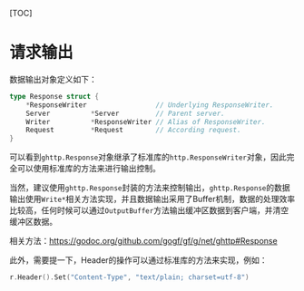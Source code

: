[TOC]

# 请求输出

数据输出对象定义如下：
```go
type Response struct {
	*ResponseWriter                 // Underlying ResponseWriter.
	Server          *Server         // Parent server.
	Writer          *ResponseWriter // Alias of ResponseWriter.
	Request         *Request        // According request.
}
```
可以看到`ghttp.Response`对象继承了标准库的`http.ResponseWriter`对象，因此完全可以使用标准库的方法来进行输出控制。

当然，建议使用`ghttp.Response`封装的方法来控制输出，`ghttp.Response`的数据输出使用`Write*`相关方法实现，并且数据输出采用了Buffer机制，数据的处理效率比较高，任何时候可以通过`OutputBuffer`方法输出缓冲区数据到客户端，并清空缓冲区数据。

相关方法：https://godoc.org/github.com/gogf/gf/g/net/ghttp#Response

此外，需要提一下，Header的操作可以通过标准库的方法来实现，例如：
```go
r.Header().Set("Content-Type", "text/plain; charset=utf-8")
```
